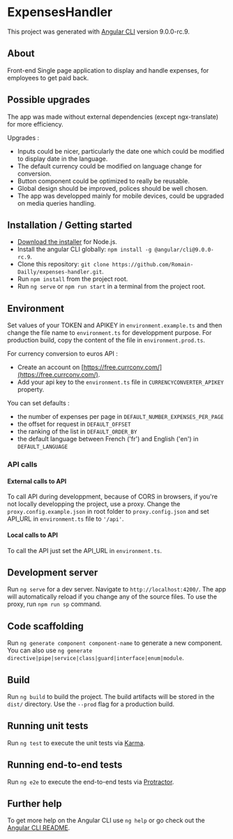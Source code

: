 # ExpensesHandler

This project was generated with [Angular CLI](https://github.com/angular/angular-cli) version 9.0.0-rc.9.

## About

Front-end Single page application to display and handle expenses, for employees to get paid back.

## Possible upgrades

The app was made without external dependencies (except ngx-translate) for more efficiency.

Upgrades : 
* Inputs could be nicer, particularly the date one which could be modified to display date in the language.
* The default currency could be modified on language change for conversion.
* Button component could be optimized to really be reusable.
* Global design should be improved, polices should be well chosen.
* The app was developped mainly for mobile devices, could be upgraded on media queries handling.

## Installation / Getting started

* [Download the installer](https://nodejs.org/) for Node.js.
* Install the angular CLI globally: `npm install -g @angular/cli@9.0.0-rc.9`.
* Clone this repository: `git clone https://github.com/Romain-Dailly/expenses-handler.git`.
* Run `npm install` from the project root.
* Run `ng serve` or `npm run start` in a terminal from the project root.

## Environment

Set values of your TOKEN and APIKEY in `environment.example.ts` and then change the file name to `environment.ts` for developpment purpose.
For production build, copy the content of the file in `environment.prod.ts`.

For currency conversion to euros API : 
* Create an account on [https://free.currconv.com/](https://free.currconv.com/).
* Add your api key to the `environment.ts` file in `CURRENCYCONVERTER_APIKEY` property.

You can set defaults : 
* the number of expenses per page in `DEFAULT_NUMBER_EXPENSES_PER_PAGE`
* the offset for request in `DEFAULT_OFFSET`
* the ranking of the list in `DEFAULT_ORDER_BY`
* the default language between French ('fr') and English ('en') in `DEFAULT_LANGUAGE`

### API calls

#### External calls to API
To call API during developpment, because of CORS in browsers, if you're not locally developping the project, use a proxy.
Change the `proxy.config.example.json` in root folder to `proxy.config.json` and set API_URL in `environment.ts` file to `'/api'`.

#### Local calls to API
To call the API just set the API_URL in `environment.ts`.


## Development server

Run `ng serve` for a dev server. Navigate to `http://localhost:4200/`. The app will automatically reload if you change any of the source files.
To use the proxy, run `npm run sp` command.

## Code scaffolding

Run `ng generate component component-name` to generate a new component. You can also use `ng generate directive|pipe|service|class|guard|interface|enum|module`.

## Build

Run `ng build` to build the project. The build artifacts will be stored in the `dist/` directory. Use the `--prod` flag for a production build.

## Running unit tests

Run `ng test` to execute the unit tests via [Karma](https://karma-runner.github.io).

## Running end-to-end tests

Run `ng e2e` to execute the end-to-end tests via [Protractor](http://www.protractortest.org/).

## Further help

To get more help on the Angular CLI use `ng help` or go check out the [Angular CLI README](https://github.com/angular/angular-cli/blob/master/README.md).
